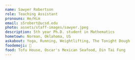 ```yaml
---
name: Sawyer Robertson
role: Teaching Assistant
pronouns: He/Him
email: s5robert@ucsd.edu
photo: assets/staff-images/sawyer.jpeg
description: 5th year Ph.D. student in Mathematics
hometown: Norman, Oklahoma, US
askabout: Yoga, Running, Weightlifting, The Tonight Dough
foodemoji: 🍨
food: Tofu House, Oscar's Mexican Seafood, Din Tai Fung 
---
```

